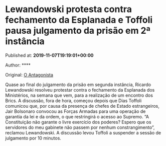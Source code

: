
# Lewandowski protesta contra fechamento da Esplanada e Toffoli pausa julgamento da prisão em 2ª instância

Published at: **2019-11-07T19:19:01+00:00**

Author: ****

Original: [O Antagonista](https://www.oantagonista.com/brasil/lewandowski-protesta-contra-fechamento-da-esplanada-e-toffoli-pausa-julgamento-da-prisao-em-2a-instancia/)

Quase ao final do julgamento da prisão em segunda instância, Ricardo Lewandowski resolveu protestar contra o fechamento da Esplanada dos Ministérios, na semana que vem, para a realização de um encontro dos Brics.
A discussão, fora de hora, começou depois que Dias Toffoli comunicou que, por causa da presença de chefes de Estado estrangeiros, Jair Bolsonaro convocou as Forças Armadas para uma operação de garantia da lei e da ordem, o que restringirá o acesso ao Supremo.
“A Constituição não garante o livre exercício dos poderes? Espero que os servidores do meu gabinete não passem por nenhum constrangimento”, reclamou Lewandowski.
A discussão levou Toffoli a suspender a sessão de julgamento por 10 minutos.
